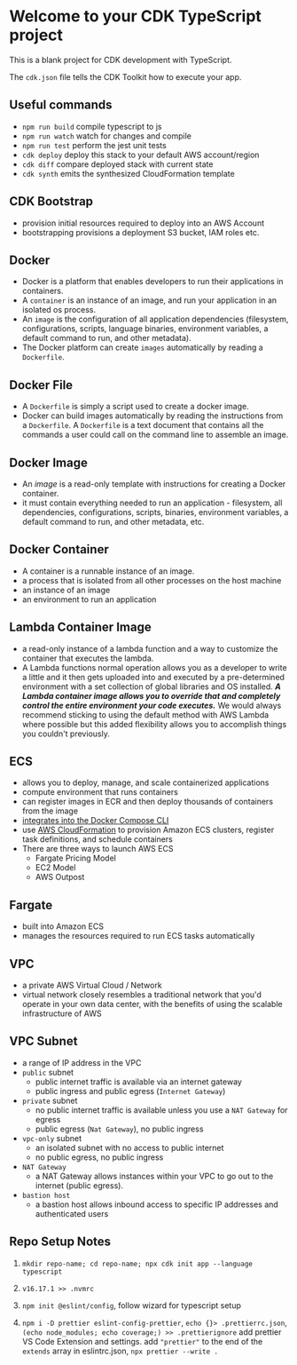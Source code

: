 # Welcome to your CDK TypeScript project

This is a blank project for CDK development with TypeScript.

The `cdk.json` file tells the CDK Toolkit how to execute your app.

## Useful commands

- `npm run build` compile typescript to js
- `npm run watch` watch for changes and compile
- `npm run test` perform the jest unit tests
- `cdk deploy` deploy this stack to your default AWS account/region
- `cdk diff` compare deployed stack with current state
- `cdk synth` emits the synthesized CloudFormation template

## CDK Bootstrap

- provision initial resources required to deploy into an AWS Account
- bootstrapping provisions a deployment S3 bucket, IAM roles etc.

## Docker

- Docker is a platform that enables developers to run their applications in containers.
- A `container` is an instance of an image, and run your application in an isolated os process.
- An `image` is the configuration of all application dependencies (filesystem, configurations, scripts, language binaries, environment variables, a default command to run, and other metadata).
- The Docker platform can create `images` automatically by reading a `Dockerfile`.

## Docker File

- A `Dockerfile` is simply a script used to create a docker image.
- Docker can build images automatically by reading the instructions from a `Dockerfile`. A `Dockerfile` is a text document that contains all the commands a user could call on the command line to assemble an image.

## Docker Image

- An *image* is a read-only template with instructions for creating a Docker container.
- it must contain everything needed to run an application - filesystem, all dependencies, configurations, scripts, binaries, environment variables, a default command to run, and other metadata, etc.

## Docker Container

- A container is a runnable instance of an image.
- a process that is isolated from all other processes on the host machine
- an instance of an image
- an environment to run an application

## Lambda Container Image

- a read-only instance of a lambda function and a way to customize the container that executes the lambda.
- A Lambda functions normal operation allows you as a developer to write a little and it then gets uploaded into and executed by a pre-determined environment with a set collection of global libraries and OS installed. **_A Lambda container image allows you to override that and completely control the entire environment your code executes._** We would always recommend sticking to using the default method with AWS Lambda where possible but this added flexibility allows you to accomplish things you couldn't previously.

## ECS

- allows you to deploy, manage, and scale containerized applications
- compute environment that runs containers
- can register images in ECR and then deploy thousands of containers from the image
- [integrates into the Docker Compose CLI](https://aws.amazon.com/blogs/containers/deploy-applications-on-amazon-ecs-using-docker-compose/)
- use [AWS CloudFormation](https://aws.amazon.com/cloudformation/) to provision Amazon ECS clusters, register task definitions, and schedule containers
- There are three ways to launch AWS ECS
  - Fargate Pricing Model
  - EC2 Model
  - AWS Outpost

## Fargate

- built into Amazon ECS
- manages the resources required to run ECS tasks automatically

## VPC

- a private AWS Virtual Cloud / Network
- virtual network closely resembles a traditional network that you'd operate in your own data center, with the benefits of using the scalable infrastructure of AWS

## VPC Subnet

- a range of IP address in the VPC
- `public` subnet
  - public internet traffic is available via an internet gateway
  - public ingress and public egress (`Internet Gateway`)
- `private` subnet
  - no public internet traffic is available unless you use a `NAT Gateway` for egress
  - public egress (`Nat Gateway`), no public ingress
- `vpc-only` subnet
  - an isolated subnet with no access to public internet
  - no public egress, no public ingress
- `NAT Gateway`
  - a NAT Gateway allows instances within your VPC to go out to the internet (public egress).
- `bastion host`
  - a bastion host allows inbound access to specific IP addresses and authenticated users

## Repo Setup Notes

1. `mkdir repo-name; cd repo-name; npx cdk init app --language typescript`

2. `v16.17.1 >> .nvmrc`

3. `npm init @eslint/config`, follow wizard for typescript setup

4. `npm i -D prettier eslint-config-prettier`, `echo {}> .prettierrc.json`, `(echo node_modules; echo coverage;) >> .prettierignore` add prettier VS Code Extension and settings. add `"prettier"` to the end of the `extends` array in eslintrc.json, `npx prettier --write .`

